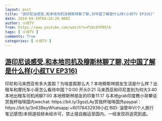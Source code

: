 ```yaml
---
layout: post
title: "游印尼谈感受,和本地司机及穆斯林聊了聊,对中国了解是什么样(小叔TV EP316)"
date: 2024-04-29T04:24:29.000Z
author: 小叔TV
from: https://www.youtube.com/watch?v=P2UcDYP05lk
tags: [ 小叔TV ]
comments: True
categories: [ 小叔TV ]
---
```

<!--1714364669000-->
[游印尼谈感受,和本地司机及穆斯林聊了聊,对中国了解是什么样(小叔TV EP316)](https://www.youtube.com/watch?v=P2UcDYP05lk)
------

<div>
印尼和马来西亚有多大差距？为啥差距那么大？本地穆斯林朋友生活是什么样？出租车和摩托车小哥怎么看待中国？0:00 开头0:21 马来西亚和印尼差别为何大3:40 本地出租车司机闲聊7:00 本地穆斯林朋友的印象11:17 与本地grab印度教小哥攀谈赏我杯咖啡国内wechat: https://bit.ly/3gozLAy赏我杯咖啡国外paypal：https://bit.ly/3n63BeyWhatsapp:+60178432939小红书ID: 油管中V(个人旅行笔记感悟)本频道视频未经许可，禁止擅自搬运至国内，一经发现将追究到底。
</div>
